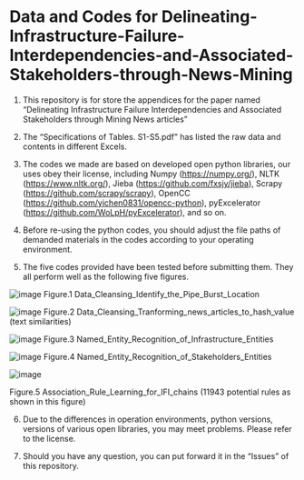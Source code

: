 # Data and Codes for Delineating-Infrastructure-Failure-Interdependencies-and-Associated-Stakeholders-through-News-Mining


1. This repository is for store the appendices for the paper named “Delineating Infrastructure Failure Interdependencies and Associated Stakeholders through Mining News articles”

2. The “Specifications of Tables. S1-S5.pdf” has listed the raw data and contents in different Excels.

3. The codes we made are based on developed open python libraries, our uses obey their license, including 
  Numpy (https://numpy.org/), 
  NLTK (https://www.nltk.org/), 
  Jieba (https://github.com/fxsjy/jieba), 
  Scrapy (https://github.com/scrapy/scrapy), 
  OpenCC (https://github.com/yichen0831/opencc-python), 
  pyExcelerator (https://github.com/WoLpH/pyExcelerator),
  and so on.

4. Before re-using the python codes, you should adjust the file paths of demanded materials in the codes according to your operating environment.

5. The five codes provided have been tested before submitting them. They all perform well as the following five figures.

![image](https://github.com/0AnonymousSite0/Raw-Data-and-Processing-Details/blob/master/Images/For_Phase_1_%20Data_Cleansing_Identify_the_Pipe_Burst_Location.png)
Figure.1 Data_Cleansing_Identify_the_Pipe_Burst_Location

![image](https://github.com/0AnonymousSite0/Raw-Data-and-Processing-Details/blob/master/Images/For_Phase_1_%20Data_Cleansing_Tranforming%20news%20articles%20to%20hash%20value%20(text%20similarities).png)
Figure.2 Data_Cleansing_Tranforming_news_articles_to_hash_value (text similarities)

![image](https://github.com/0AnonymousSite0/Raw-Data-and-Processing-Details/blob/master/Images/For_Phase_3_Named_Entity_Recognition_of_Infrastructure_Entities.png)
Figure.3 Named_Entity_Recognition_of_Infrastructure_Entities

![image](https://github.com/0AnonymousSite0/Raw-Data-and-Processing-Details/blob/master/Images/For_Phase_3_Named_Entity_Recognition_of_Stakeholders_Entities.png)
Figure.4 Named_Entity_Recognition_of_Stakeholders_Entities

![image](https://github.com/0AnonymousSite0/Raw-Data-and-Processing-Details/blob/master/Images/For_Phase_5_Association_Rule_Learning_for_IFI_chains.png)

Figure.5 Association_Rule_Learning_for_IFI_chains (11943 potential rules as shown in this figure)

6. Due to the differences in operation environments, python versions, versions of various open libraries, you may meet problems. Please refer to the license.

7. Should you have any question, you can put forward it in the “Issues” of this repository.

